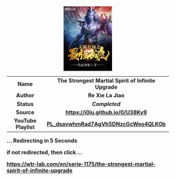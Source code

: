 
<meta charset="UTF-8">
<meta name="viewport" content="width=device-width, initial-scale=1.0">
<meta http-equiv="refresh" content="5;url=https://wtr-lab.com/en/serie-1175/the-strongest-martial-spirit-of-infinite-upgrade">

<div style='margin: auto; width: 85%; padding: 10px;'>

<img src="../.image/tsmsoiu.jpg" style='display: block; margin: auto; width: 30%;'>

| | |
| :---: | :---: |
| **Name** | **The Strongest Martial Spirit of Infinite Upgrade** |
| **Author** | **Re Xie La Jiao** |
| **Status** | ***Completed*** |
| **Source** | **https://i0iu.github.io/0/U38Ky9** |
| **YouTube Playlist** | [**PL_dsavwhmRad7AgVh5DNzcGcWeo4QLK0b**](https://www.youtube.com/playlist?list=PL_dsavwhmRad7AgVh5DNzcGcWeo4QLK0b) |

**... Redirecting in 5 Seconds**

**if not redirected, then click ...**

**https://wtr-lab.com/en/serie-1175/the-strongest-martial-spirit-of-infinite-upgrade**

</div>
